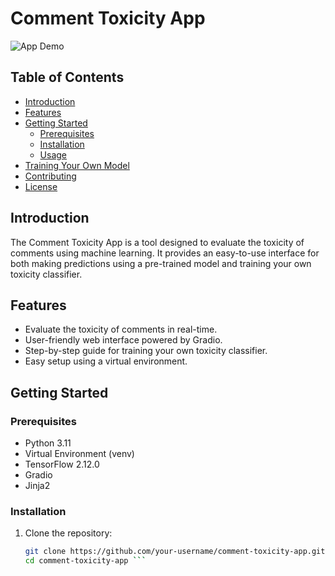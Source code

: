 # Comment Toxicity App

![App Demo](demo.gif)

## Table of Contents

- [Introduction](#introduction)
- [Features](#features)
- [Getting Started](#getting-started)
  - [Prerequisites](#prerequisites)
  - [Installation](#installation)
  - [Usage](#usage)
- [Training Your Own Model](#training-your-own-model)
- [Contributing](#contributing)
- [License](#license)

## Introduction

The Comment Toxicity App is a tool designed to evaluate the toxicity of comments using machine learning. It provides an easy-to-use interface for both making predictions using a pre-trained model and training your own toxicity classifier.

## Features

- Evaluate the toxicity of comments in real-time.
- User-friendly web interface powered by Gradio.
- Step-by-step guide for training your own toxicity classifier.
- Easy setup using a virtual environment.

## Getting Started

### Prerequisites

- Python 3.11
- Virtual Environment (venv)
- TensorFlow 2.12.0
- Gradio
- Jinja2

### Installation

1. Clone the repository:

   ```bash
   git clone https://github.com/your-username/comment-toxicity-app.git
   cd comment-toxicity-app ```
